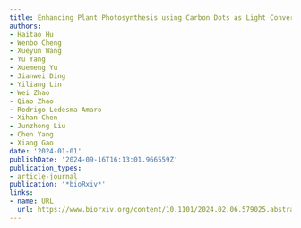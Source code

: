 ```yaml
---
title: Enhancing Plant Photosynthesis using Carbon Dots as Light Converter and Photosensitizer
authors:
- Haitao Hu
- Wenbo Cheng
- Xueyun Wang
- Yu Yang
- Xuemeng Yu
- Jianwei Ding
- Yiliang Lin
- Wei Zhao
- Qiao Zhao
- Rodrigo Ledesma-Amaro
- Xihan Chen
- Junzhong Liu
- Chen Yang
- Xiang Gao
date: '2024-01-01'
publishDate: '2024-09-16T16:13:01.966559Z'
publication_types:
- article-journal
publication: '*bioRxiv*'
links:
- name: URL
  url: https://www.biorxiv.org/content/10.1101/2024.02.06.579025.abstract
---
```

